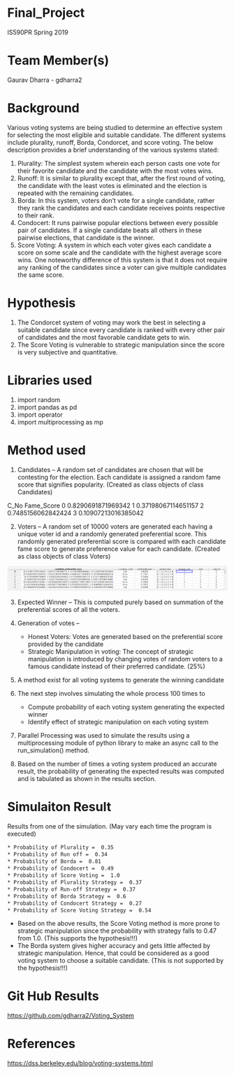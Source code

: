 # Final_Project
IS590PR Spring 2019

# Team Member(s)
Gaurav Dharra - gdharra2

# Background
Various voting systems are being studied to determine an effective system for selecting the most eligible and suitable candidate. The different systems include plurality, runoff, Borda, Condorcet, and score voting. The below description provides a brief understanding of the various systems stated:

1. Plurality: The simplest system wherein each person casts one vote for their favorite candidate and the candidate with the most votes wins.
2. Runoff: It is similar to plurality except that, after the first round of voting, the candidate with the least votes is eliminated and the election is repeated with the remaining candidates.
3. Borda: In this system, voters don’t vote for a single candidate, rather they rank the candidates and each candidate receives points respective to their rank.
4. Condocert: It runs pairwise popular elections between every possible pair of candidates. If a single candidate beats all others in these pairwise elections, that candidate is the winner.
5. Score Voting: A system in which each voter gives each candidate a score on some scale and the candidate with the highest average score wins. One noteworthy difference of this system is that it does not require any ranking of the candidates since a voter can give multiple candidates the same score.

# Hypothesis
1. The Condorcet system of voting may work the best in selecting a suitable candidate since every candidate is ranked with every other pair of candidates and the most favorable candidate gets to win.
2. The Score Voting is vulnerable to strategic manipulation since the score is very subjective and quantitative. 

# Libraries used
1. import random
2. import pandas as pd
3. import operator
4. import multiprocessing as mp

# Method used
1. Candidates – A random set of candidates are chosen that will be contesting for the election. Each candidate is assigned a random fame score that signifies popularity. (Created as class objects of class Candidates)

C_No Fame_Score
0    0.8290691871969342
1    0.37198067114651157
2    0.7485156062842424
3    0.10907213016385042

2. Voters – A random set of 10000 voters are generated each having a unique voter id and a randomly generated preferential score. This randomly generated preferential score is compared with each candidate fame score to generate preference value for each candidate. (Created as class objects of class Voters) 

![Voters_DataFrame](https://github.com/gdharra2/Voting_System/blob/master/Voters_DataFrame.PNG)

3. Expected Winner – This is computed purely based on summation of the preferential scores of all the voters.

4. Generation of votes – 
   * Honest Voters: Votes are generated based on the preferential score provided by the candidate
   * Strategic Manipulation in voting: The concept of strategic manipulation is introduced by changing votes of  random voters to a famous candidate instead of their preferred candidate. (25%)

5. A method exist for all voting systems to generate the winning candidate

6. The next step involves simulating the whole process 100 times to 
   * Compute probability of each voting system generating the expected winner
   * Identify effect of strategic manipulation on each voting system

7. Parallel Processing was used to simulate the results using a multiprocessing module of python library to make an async call to the run_simulation() method.

8. Based on the number of times a voting system produced an accurate result, the probability of generating the expected results was computed and is tabulated as shown in the results section.

# Simulaiton Result

Results from one of the simulation. (May vary each time the program is executed)

    * Probability of Plurality =  0.35
    * Probability of Run off =  0.34
    * Probability of Borda =  0.81
    * Probability of Condocert =  0.49
    * Probability of Score Voting =  1.0
    * Probability of Plurality Strategy =  0.37
    * Probability of Run-off Strategy =  0.37
    * Probability of Borda Strategy =  0.6
    * Probability of Condocert Strategy =  0.27
    * Probability of Score Voting Strategy =  0.54

* Based on the above results, the Score Voting method is more prone to strategic manipulation since the probability with strategy falls to 0.47 from 1.0. (This supports the hypothesis!!!)
* The Borda system gives higher accuracy and gets little affected by strategic manipulation. Hence, that could be considered as a good voting system to choose a suitable candidate. (This is not supported by the hypothesis!!!)

# Git Hub Results
https://github.com/gdharra2/Voting_System

# References
https://dss.berkeley.edu/blog/voting-systems.html
